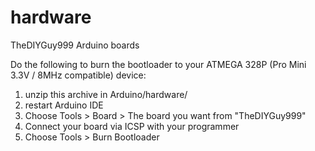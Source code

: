 # hardware
TheDIYGuy999 Arduino boards

Do the following to burn the bootloader to your ATMEGA 328P (Pro Mini 3.3V / 8MHz compatible) device:

1. unzip this archive in Arduino/hardware/
2. restart Arduino IDE
3. Choose Tools > Board > The board you want from "TheDIYGuy999"
4. Connect your board via ICSP with your programmer
5. Choose Tools > Burn Bootloader
